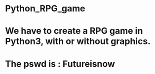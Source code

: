 # Python_RPG_game
# We have to create a RPG game in Python3, with or without graphics.
#
#
# The pswd is : Futureisnow
#
#